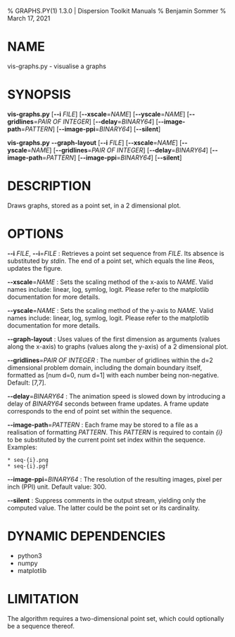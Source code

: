 % GRAPHS.PY(1) 1.3.0 | Dispersion Toolkit Manuals
% Benjamin Sommer
% March 17, 2021

# NAME

vis-graphs.py - visualise a graphs

# SYNOPSIS

**vis-graphs.py** [**\--i** *FILE*] [**\--xscale**=*NAME*]  [**\--yscale**=*NAME*] [**\--gridlines**=*PAIR OF INTEGER*] [**\--delay**=*BINARY64*] [**\--image-path**=*PATTERN*] [**\--image-ppi**=*BINARY64*] [**\--silent**]

**vis-graphs.py** **\--graph-layout** [**\--i** *FILE*] [**\--xscale**=*NAME*]  [**\--yscale**=*NAME*] [**\--gridlines**=*PAIR OF INTEGER*] [**\--delay**=*BINARY64*] [**\--image-path**=*PATTERN*] [**\--image-ppi**=*BINARY64*] [**\--silent**]

# DESCRIPTION

Draws graphs, stored as a point set, in a 2 dimensional plot.

# OPTIONS

**\--i** *FILE*, **\--i**=*FILE*
:   Retrieves a point set sequence from *FILE*. Its absence is substituted by *stdin*. The end of a point set, which equals the line #eos, updates the figure.

**\--xscale**=*NAME*
:   Sets the scaling method of the x-axis to *NAME*. Valid names include: linear, log, symlog, logit. Please refer to the matplotlib documentation for more details.

**\--yscale**=*NAME*
:   Sets the scaling method of the y-axis to *NAME*. Valid names include: linear, log, symlog, logit. Please refer to the matplotlib documentation for more details.

**\--graph-layout**
:   Uses values of the first dimension as arguments (values along the x-axis) to graphs (values along the y-axis) of a 2 dimensional plot.

**\--gridlines**=*PAIR OF INTEGER*
:   The number of gridlines within the d=2 dimensional problem domain, including the domain boundary itself, formatted as [num d=0, num d=1] with each number being non-negative. Default: [7,7].

**\--delay**=*BINARY64*
:   The animation speed is slowed down by introducing a delay of *BINARY64* seconds between frame updates. A frame update corresponds to the end of point set within the sequence.

**\--image-path**=*PATTERN*
:   Each frame may be stored to a file as a realisation of formatting *PATTERN*. This *PATTERN* is required to contain *{i}* to be substituted by the current point set index within the sequence. Examples:

    * seq-{i}.png
    * seq-{i}.pgf

**\--image-ppi**=*BINARY64*
:   The resolution of the resulting images, pixel per inch (PPI) unit. Default value: 300.

**\--silent**
:   Suppress comments in the output stream, yielding only the computed value. The latter could be the point set or its cardinality.

# DYNAMIC DEPENDENCIES

* python3
* numpy
* matplotlib

# LIMITATION

The algorithm requires a two-dimensional point set, which could optionally be a sequence thereof.